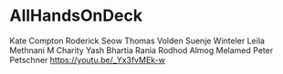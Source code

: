 # AllHandsOnDeck
Kate Compton 
Roderick Seow
Thomas Volden
Suenje Winteler
Leila Methnani
M Charity
Yash Bhartia
Rania Rodhod
Almog Melamed
Peter Petschner
https://youtu.be/_Yx3fvMEk-w

